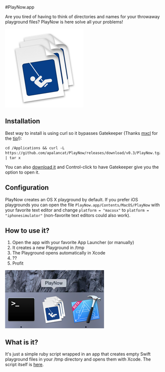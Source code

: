 #PlayNow.app

Are you tired of having to think of directories and names for your throwaway playground files? PlayNow is here solve all your problems!

<img src="https://raw.githubusercontent.com/apalancat/PlayNow/gh/icon_512x512.png" width="256" title="It has an icon!"/>

## Installation

Best way to install is using curl so it bypasses Gatekeeper (Thanks [mxcl](https://twitter.com/mxcl) for the [tip](https://coderwall.com/p/ki0jxw?i=2&p=1&q=author%3Amxcl&t[]=mxcl)!):

    cd /Applications && curl -L https://github.com/apalancat/PlayNow/releases/download/v0.3/PlayNow.tgz | tar x

You can also [download it](https://github.com/apalancat/PlayNow/releases/latest) and Control-click to have Gatekeeper give you the option to open it.

## Configuration

PlayNow creates an OS X playground by default.
If you prefer iOS playgrounds you can open the file `PlayNow.app/Contents/MacOS/PlayNow` with your favorite text editor and change `platform = "macosx"` to `platform = "iphonesimulator"` (non-favorite text editors could also work).

## How to use it?

1. Open the app with your favorite App Launcher (or manually)
2. It creates a new Playground in /tmp
3. The Playground opens automatically in Xcode
4. ??
5. Profit

![Dock](https://raw.githubusercontent.com/apalancat/PlayNow/gh/Dock.png "Looks great on your Dock!")

## What is it?

It's just a simple ruby script wrapped in an app that creates empty Swift playground files in your /tmp directory and opens them with Xcode. The script itself is [here](https://github.com/apalancat/PlayNow/blob/master/app/PlayNow.app/Contents/MacOS/PlayNow).
